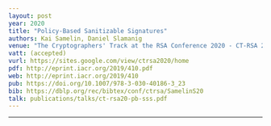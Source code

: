 ```yaml
---
layout: post
year: 2020
title: "Policy-Based Sanitizable Signatures"
authors: Kai Samelin, Daniel Slamanig
venue: "The Cryptographers' Track at the RSA Conference 2020 - CT-RSA 2020"
vatt: (accepted)
vurl: https://sites.google.com/view/ctrsa2020/home
pdf: http://eprint.iacr.org/2019/410.pdf
web: http://eprint.iacr.org/2019/410
pub: https://doi.org/10.1007/978-3-030-40186-3_23
bib: https://dblp.org/rec/bibtex/conf/ctrsa/SamelinS20
talk: publications/talks/ct-rsa20-pb-sss.pdf
---
```



---


